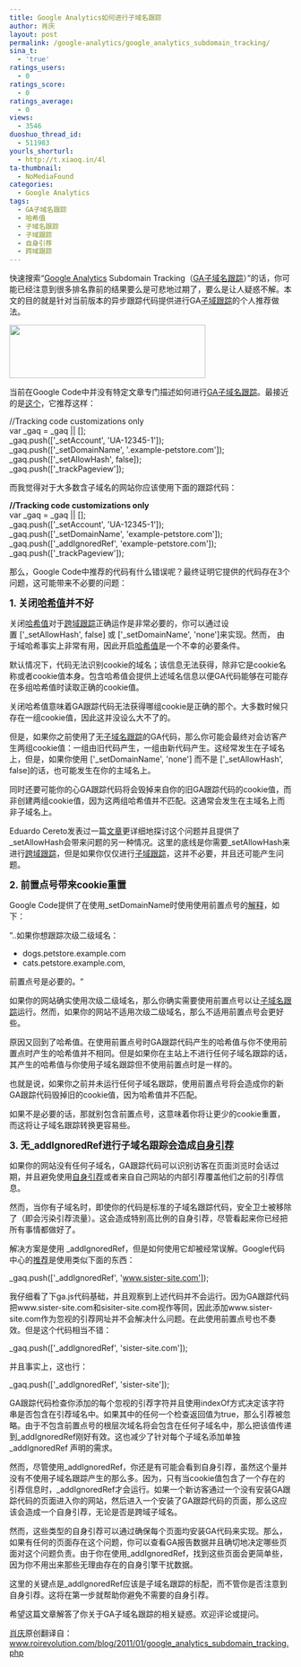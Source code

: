```yaml
---
title: Google Analytics如何进行子域名跟踪
author: 肖庆
layout: post
permalink: /google-analytics/google_analytics_subdomain_tracking/
sina_t:
  - 'true'
ratings_users:
  - 0
ratings_score:
  - 0
ratings_average:
  - 0
views:
  - 3546
duoshuo_thread_id:
  - 511983
yourls_shorturl:
  - http://t.xiaoq.in/4l
ta-thumbnail:
  - NoMediaFound
categories:
  - Google Analytics
tags:
  - GA子域名跟踪
  - 哈希值
  - 子域名跟踪
  - 子域跟踪
  - 自身引荐
  - 跨域跟踪
---
```

快速搜索“<span class='wp_keywordlink'><a href="http://blog.xiaoq.in/google-analytics/" title="Google Analytics" target="_blank">Google Analytics</a></span> Subdomain Tracking（<span class='wp_keywordlink_affiliate'><a href="http://blog.xiaoq.in/tag/ga%e5%ad%90%e5%9f%9f%e5%90%8d%e8%b7%9f%e8%b8%aa/" title="查看GA子域名跟踪中的全部文章" target="_blank">GA子域名跟踪</a></span>）”的话，你可能已经注意到很多排名靠前的结果要么是可悲地过期了，要么是让人疑惑不解。本文的目的就是针对当前版本的异步跟踪代码提供进行GA<span class='wp_keywordlink_affiliate'><a href="http://blog.xiaoq.in/tag/%e5%ad%90%e5%9f%9f%e8%b7%9f%e8%b8%aa/" title="查看子域跟踪中的全部文章" target="_blank">子域跟踪</a></span>的个人推荐做法。

<img class="alignnone size-full wp-image-668" title="ga subdomain tracking" src="http://xiaoq.in/g/pics/2012/02/ga-subdomain-tracking.gif" alt="" width="350" height="95" />

当前在Google Code中并没有特定文章专门描述如何进行<span class='wp_keywordlink_affiliate'><a href="http://blog.xiaoq.in/tag/ga%e5%ad%90%e5%9f%9f%e5%90%8d%e8%b7%9f%e8%b8%aa/" title="查看GA子域名跟踪中的全部文章" target="_blank">GA子域名跟踪</a></span>。最接近的是[这个][1]，它推荐这样：

//Tracking code customizations only  
var \_gaq = \_gaq || [];  
\_gaq.push(['\_setAccount', 'UA-12345-1']);  
\_gaq.push(['\_setDomainName', '.example-petstore.com']);  
\_gaq.push(['\_setAllowHash', false]);  
\_gaq.push(['\_trackPageview']);

而我觉得对于大多数含子域名的网站你应该使用下面的跟踪代码：

**//Tracking code customizations only**  
var \_gaq = \_gaq || [];  
\_gaq.push(['\_setAccount', 'UA-12345-1']);  
\_gaq.push(['\_setDomainName', 'example-petstore.com']);  
\_gaq.push(['\_addIgnoredRef', 'example-petstore.com']);  
\_gaq.push(['\_trackPageview']);

那么，Google Code中推荐的代码有什么错误呢？最终证明它提供的代码存在3个问题，这可能带来不必要的问题：

<big><strong>1. 关闭<span class='wp_keywordlink_affiliate'><a href="http://blog.xiaoq.in/tag/%e5%93%88%e5%b8%8c%e5%80%bc/" title="查看哈希值中的全部文章" target="_blank">哈希值</a></span>并不好</strong></big>

关闭<span class='wp_keywordlink_affiliate'><a href="http://blog.xiaoq.in/tag/%e5%93%88%e5%b8%8c%e5%80%bc/" title="查看哈希值中的全部文章" target="_blank">哈希值</a></span>对于<span class='wp_keywordlink_affiliate'><a href="http://blog.xiaoq.in/tag/%e8%b7%a8%e5%9f%9f%e8%b7%9f%e8%b8%aa/" title="查看跨域跟踪中的全部文章" target="_blank">跨域跟踪</a></span>正确运作是非常必要的，你可以通过设置 ['\_setAllowHash', false] 或 ['\_setDomainName', 'none']来实现。然而， 由于域哈希事实上非常有用，因此开启<span class='wp_keywordlink_affiliate'><a href="http://blog.xiaoq.in/tag/%e5%93%88%e5%b8%8c%e5%80%bc/" title="查看哈希值中的全部文章" target="_blank">哈希值</a></span>是一个不幸的必要条件。

默认情况下，代码无法识别cookie的域名；该信息无法获得，除非它是cookie名称或者cookie值本身。包含哈希值会提供上述域名信息以便GA代码能够在可能存在多组哈希值时读取正确的cookie值。

关闭哈希值意味着GA跟踪代码无法获得哪组cookie是正确的那个。大多数时候只存在一组cookie值，因此这并没设么大不了的。

但是，如果你之前使用了无<span class='wp_keywordlink_affiliate'><a href="http://blog.xiaoq.in/tag/%e5%ad%90%e5%9f%9f%e5%90%8d%e8%b7%9f%e8%b8%aa/" title="查看子域名跟踪中的全部文章" target="_blank">子域名跟踪</a></span>的GA代码，那么你可能会最终对会访客产生两组cookie值：一组由旧代码产生，一组由新代码产生。这经常发生在子域名上，但是，如果你使用 ['\_setDomainName', 'none'] 而不是 ['\_setAllowHash', false]的话，也可能发生在你的主域名上。

同时还要可能你的心GA跟踪代码将会毁掉来自你的旧GA跟踪代码的cookie值，而非创建两组cookie值，因为这两组哈希值并不匹配。这通常会发生在主域名上而非子域名上。

Eduardo Cereto发表过一篇[文章][2]更详细地探讨这个问题并且提供了\_setAllowHash会带来问题的另一种情况。这里的底线是你需要\_setAllowHash来进行<span class='wp_keywordlink_affiliate'><a href="http://blog.xiaoq.in/tag/%e8%b7%a8%e5%9f%9f%e8%b7%9f%e8%b8%aa/" title="查看跨域跟踪中的全部文章" target="_blank">跨域跟踪</a></span>，但是如果你仅仅进行<span class='wp_keywordlink_affiliate'><a href="http://blog.xiaoq.in/tag/%e5%ad%90%e5%9f%9f%e8%b7%9f%e8%b8%aa/" title="查看子域跟踪中的全部文章" target="_blank">子域跟踪</a></span>，这并不必要，并且还可能产生问题。

<big><strong>2. 前置点号带来cookie重置</strong></big>

Google Code提供了在使用_setDomainName时使用使用前置点号的[解释][3]，如下：

”..如果你想跟踪次级二级域名：

* dogs.petstore.example.com  
* cats.petstore.example.com,

前置点号是必要的。“

如果你的网站确实使用次级二级域名，那么你确实需要使用前置点号以让<span class='wp_keywordlink_affiliate'><a href="http://blog.xiaoq.in/tag/%e5%ad%90%e5%9f%9f%e5%90%8d%e8%b7%9f%e8%b8%aa/" title="查看子域名跟踪中的全部文章" target="_blank">子域名跟踪</a></span>运行。然而，如果你的网站不适用次级二级域名，那么不适用前置点号会更好些。

原因又回到了哈希值。在使用前置点号时GA跟踪代码产生的哈希值与你不使用前置点时产生的哈希值并不相同。但是如果你在主站上不进行任何子域名跟踪的话，其产生的哈希值与你使用子域名跟踪但不使用前置点时是一样的。

也就是说，如果你之前并未运行任何子域名跟踪，使用前置点号将会造成你的新GA跟踪代码毁掉旧的cookie值，因为哈希值并不匹配。

如果不是必要的话，那就别包含前置点号，这意味着你将让更少的cookie重置，而这将让子域名跟踪转换更容易些。

<big><strong>3. 无<strong>_addIgnoredRef进行子域名跟踪会造成<span class='wp_keywordlink_affiliate'><a href="http://blog.xiaoq.in/tag/%e8%87%aa%e8%ba%ab%e5%bc%95%e8%8d%90/" title="查看自身引荐中的全部文章" target="_blank">自身引荐</a></span></strong></strong></big>

如果你的网站没有任何子域名，GA跟踪代码可以识别访客在页面浏览时会话过期，并且避免使用<span class='wp_keywordlink_affiliate'><a href="http://blog.xiaoq.in/tag/%e8%87%aa%e8%ba%ab%e5%bc%95%e8%8d%90/" title="查看自身引荐中的全部文章" target="_blank">自身引荐</a></span>或者来自自己网站的内部引荐覆盖他们之前的引荐信息。

然而，当你有子域名时，即使你的代码是标准的子域名跟踪代码，安全卫士被移除了（即会污染引荐流量）。这会造成特别高比例的自身引荐，尽管看起来你已经把所有事情都做好了。

解决方案是使用 _addIgnoredRef，但是如何使用它却被经常误解。Google代码中心的[推荐][4]是使用类似下面的东西：

\_gaq.push(['\_addIgnoredRef', 'www.sister-site.com']);

我仔细看了下ga.js代码基础，并且观察到上述代码并不会运行。因为GA跟踪代码把www.sister-site.com和sisiter-site.com视作等同，因此添加www.sister-site.com作为忽视的引荐网址并不会解决什么问题。在此使用前置点号也不奏效。但是这个代码相当不错：

\_gaq.push(['\_addIgnoredRef', 'sister-site.com']);

并且事实上，这也行：

\_gaq.push(['\_addIgnoredRef', 'sister-site']);

GA跟踪代码检查你添加的每个忽视的引荐字符并且使用indexOf方式决定该字符串是否包含在引荐域名中。如果其中的任何一个检查返回值为true，那么引荐被忽略。由于不包含前置点号的根层次域名将会包含在任何子域名中，那么把该值传递到\_addIgnoredRef刚好有效。这也减少了针对每个子域名添加单独\_addIgnoredRef 声明的需求。

然而，尽管使用\_addIgnoredRef，你还是有可能会看到自身引荐，虽然这个量并没有不使用子域名跟踪产生的那么多。因为，只有当cookie值包含了一个存在的引荐信息时，\_addIgnoredRef才会运行。如果一个新访客通过一个没有安装GA跟踪代码的页面进入你的网站，然后进入一个安装了GA跟踪代码的页面，那么这应该会造成一个自身引荐，无论是否是跨域子域名。

然而，这些类型的自身引荐可以通过确保每个页面均安装GA代码来实现。那么，如果有任何的页面存在这个问题，你可以查看GA报告数据并且确切地决定哪些页面对这个问题负责。由于你在使用_addIgnoredRef，找到这些页面会更简单些，因为你不用出来那些无理由存在的自身引擎干扰数据。

这里的关键点是_addIgnoredRef应该是子域名跟踪的标配，而不管你是否注意到自身引荐。这将在第一步就帮助你避免不需要的自身引荐。

希望这篇文章解答了你关于GA子域名跟踪的相关疑惑。欢迎评论或提问。

<span class='wp_keywordlink'><a href="http://blog.xiaoq.in/" title="肖庆" target="_blank">肖庆</a></span>原创翻译自：<a title="Google Analytics Subdomain Tracking" href="www.roirevolution.com/blog/2011/01/google_analytics_subdomain_tracking.php" target="_blank">www.roirevolution.com/blog/2011/01/google_analytics_subdomain_tracking.php</a>

 [1]: http://code.google.com/apis/analytics/docs/tracking/gaTrackingSite.html#domainSubDomains
 [2]: http://eduardo.cereto.net/google-analytics-_setallowhash-bug
 [3]: http://code.google.com/apis/analytics/docs/gaJS/gaJSApiDomainDirectory.html#_gat.GA_Tracker_._setDomainName
 [4]: http://code.google.com/apis/analytics/docs/gaJS/gaJSApiSearchEngines.html#_gat.GA_Tracker_._addIgnoredRef